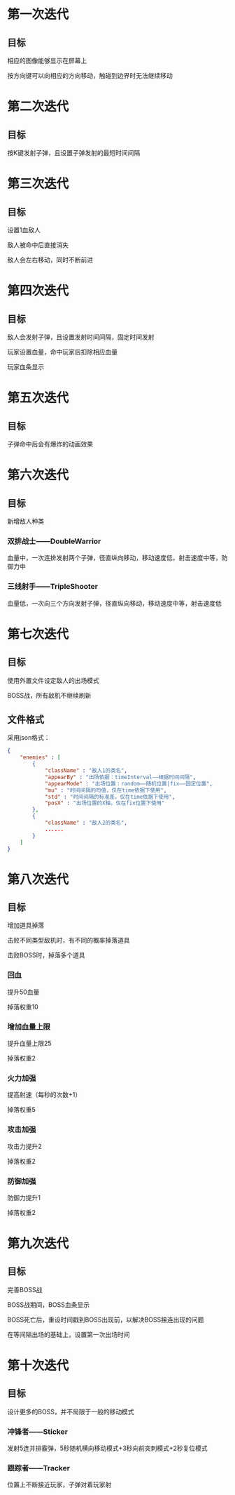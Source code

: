 # 第一次迭代

## 目标

相应的图像能够显示在屏幕上

按方向键可以向相应的方向移动，触碰到边界时无法继续移动

# 第二次迭代

## 目标

按K键发射子弹，且设置子弹发射的最短时间间隔

# 第三次迭代

## 目标

设置1血敌人

敌人被命中后直接消失

敌人会左右移动，同时不断前进

# 第四次迭代

## 目标

敌人会发射子弹，且设置发射时间间隔，固定时间发射

玩家设置血量，命中玩家后扣除相应血量

玩家血条显示

# 第五次迭代

## 目标

子弹命中后会有爆炸的动画效果

# 第六次迭代

## 目标

新增敌人种类

### 双排战士——DoubleWarrior

血量中，一次连排发射两个子弹，径直纵向移动，移动速度低，射击速度中等，防御力中

### 三线射手——TripleShooter

血量低，一次向三个方向发射子弹，径直纵向移动，移动速度中等，射击速度低

# 第七次迭代

## 目标

使用外置文件设定敌人的出场模式

BOSS战，所有敌机不继续刷新

## 文件格式

采用json格式：

```json
{
    "enemies" : [
        {
            "className" : "敌人1的类名",
            "appearBy" : "出场依据：timeInterval——根据时间间隔",
            "appearMode" : "出场位置：random——随机位置|fix——固定位置",
            "mu" : "时间间隔的均值，仅在time依据下使用",
            "std" : "时间间隔的标准差，仅在time依据下使用",
            "posX" : "出场位置的X轴，仅在fix位置下使用"
        },
        {
            "className" : "敌人2的类名",
            ......
        }
    ]
}
```

# 第八次迭代

## 目标

增加道具掉落

击败不同类型敌机时，有不同的概率掉落道具

击败BOSS时，掉落多个道具

### 回血

提升50血量

掉落权重10

### 增加血量上限

提升血量上限25

掉落权重2

### 火力加强

提高射速（每秒的次数+1）

掉落权重5

### 攻击加强

攻击力提升2

掉落权重2

### 防御加强

防御力提升1

掉落权重2

# 第九次迭代

## 目标

完善BOSS战

BOSS战期间，BOSS血条显示

BOSS死亡后，重设时间戳到BOSS出现前，以解决BOSS接连出现的问题

在等间隔出场的基础上，设置第一次出场时间

# 第十次迭代

## 目标

设计更多的BOSS，并不局限于一般的移动模式

### 冲锋者——Sticker

发射5连并排霰弹，5秒随机横向移动模式+3秒向前突刺模式+2秒复位模式

### 跟踪者——Tracker

位置上不断接近玩家，子弹对着玩家射
